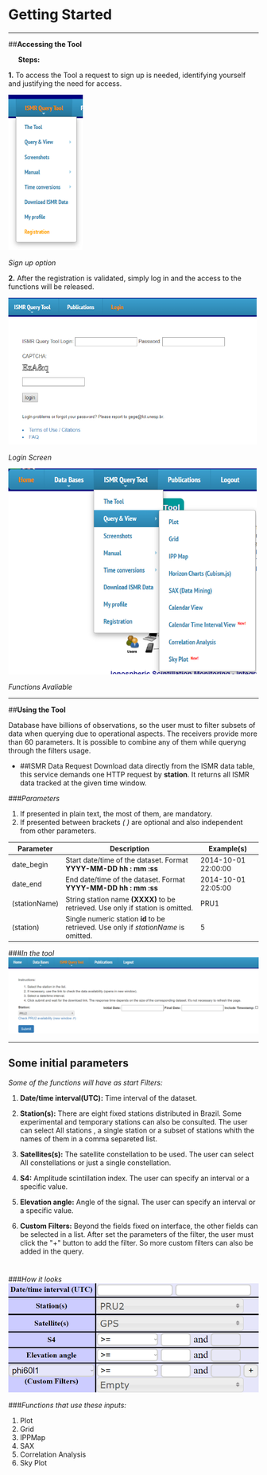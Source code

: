

# Getting Started

* * *

##**Accessing the Tool**

&nbsp;&nbsp;&nbsp;&nbsp; **Steps:**

 **1.** To access the Tool a request to sign up is needed, identifying yourself and justifying the need for access.

<img src ="./images/gs/localsignup.PNG" width="150">


*Sign up option*

 **2.** After the registration is validated, simply log in and the access to the functions will be released.


<img src="./images/gs/login.PNG" width="500">


*Login Screen*
 

<img src="./images/gs/functions.png" width="500">


*Functions Avaliable*

* * *

##**Using the Tool**

Database have billions of observations, so the user must to filter subsets of data when querying due to operational aspects. The receivers provide more than 60 parameters. It is possible to combine any of them while queryng through the filters usage.


- ##ISMR Data Request
Download data directly from the ISMR data table,
this service demands one HTTP request by **station**. It returns all ISMR data tracked at the given time window.

###*Parameters*
1. If presented in plain text, the most of them, are mandatory.
1. If presented between brackets *( )* are optional and also independent from other parameters.

**Parameter** | **Description** | **Example(s)**
---|---|---
date_begin | Start date/time of the dataset. Format **YYYY-MM-DD hh : mm :ss** | 2014-10-01 22:00:00
date_end | End date/time of the dataset. Format **YYYY-MM-DD hh : mm :ss** | 2014-10-01 22:05:00
(stationName) | String station name **(XXXX)** to be retrieved. Use only if station is omitted. | PRU1
(station) | Single numeric station **id** to be retrieved. Use only if *stationName* is omitted. | 5 


###*In the tool*
![Data request](images/datarequest.PNG)

* * *

## **Some initial parameters**

*Some of the functions will have as start Filters:*

1. **Date/time interval(UTC):** Time interval of the dataset.

1. **Station(s):** There are eight fixed stations distributed in Brazil. Some experimental and temporary stations can also be consulted. The user can select All stations , a single station or a subset of stations whith the names of them in a comma separeted list.

1. **Satellites(s):** The satellite constellation to be used. The user can select All constellations or just a single constellation.

1. **S4:** Amplitude scintillation index. The user can specify an interval or a specific value.

1. **Elevation angle:** Angle of the signal. The user can specify an interval or a specific value.

1. **Custom Filters:** Beyond the fields fixed on interface, the other fields can be selected in a list. After set the parameters of the filter, the user must click the "+" button to add the filter. So more custom filters can also be added in the query.

#

###*How it looks*
![Data request](images/parameters.PNG)

###*Functions that use these inputs:*
1. Plot
1. Grid
1. IPPMap
1. SAX
1. Correlation Analysis
1. Sky Plot






